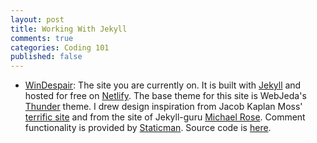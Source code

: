 ```yaml
---
layout: post
title: Working With Jekyll
comments: true
categories: Coding 101
published: false
---
```


* [WinDespair](https://www.WinDespair.com): The site you are currently on. It is built with [Jekyll](https://jekyllrb.com/) and hosted for free on [Netlify](https://www.netlify.com/). The base theme for this site is WebJeda's [Thunder](http://webjeda.com/thunder/) theme. I drew design inspiration from Jacob Kaplan Moss' [terrific site](https://jacobian.org/) and from the site of Jekyll-guru [Michael Rose](https://mademistakes.com/). Comment functionality is provided by [Staticman](https://staticman.net/). Source code is [here](https://github.com/GonzaloZiadi/windespair/).
